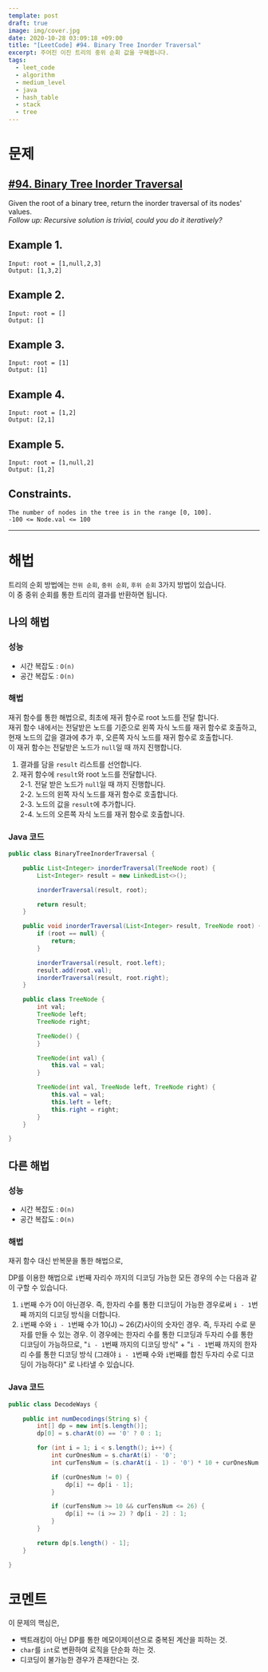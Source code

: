 ```yaml
---
template: post
draft: true
image: img/cover.jpg
date: 2020-10-28 03:09:18 +09:00
title: "[LeetCode] #94. Binary Tree Inorder Traversal"
excerpt: 주어진 이진 트리의 중위 순회 값을 구해봅니다.
tags:
  - leet_code
  - algorithm
  - medium_level
  - java
  - hash_table
  - stack
  - tree
---
```


# 문제
## [#94. Binary Tree Inorder Traversal](https://leetcode.com/problems/binary-tree-inorder-traversal)
Given the root of a binary tree, return the inorder traversal of its nodes' values.  
*Follow up: Recursive solution is trivial, could you do it iteratively?*  

## Example 1.
```
Input: root = [1,null,2,3]
Output: [1,3,2]
```

## Example 2.
```
Input: root = []
Output: []
```

## Example 3.
```
Input: root = [1]
Output: [1]
```

## Example 4.
```
Input: root = [1,2]
Output: [2,1]
```

## Example 5.
```
Input: root = [1,null,2]
Output: [1,2]
```

## Constraints.
```
The number of nodes in the tree is in the range [0, 100].
-100 <= Node.val <= 100
```

---

# 해법
트리의 순회 방법에는 `전위 순회`, `중위 순회`, `후위 순회` 3가지 방법이 있습니다.  
이 중 중위 순회를 통한 트리의 결과를 반환하면 됩니다.  

## 나의 해법
### 성능
- 시간 복잡도 : `O(n)`
- 공간 복잡도 : `O(n)`

### 해법
재귀 함수를 통한 해법으로, 최초에 재귀 함수로 root 노드를 전달 합니다.  
재귀 함수 내에서는 전달받은 노드를 기준으로 왼쪽 자식 노드를 재귀 함수로 호출하고, 현재 노드의 값을 결과에 추가 후, 오른쪽 자식 노드를 재귀 함수로 호출합니다.  
이 재귀 함수는 전달받은 노드가 `null`일 때 까지 진행합니다.  
1. 결과를 담을 `result` 리스트를 선언합니다.  
2. 재귀 함수에 `result`와 root 노드를 전달합니다.  
2-1. 전달 받은 노드가 `null`일 때 까지 진행합니다.  
2-2. 노드의 왼쪽 자식 노드를 재귀 함수로 호출합니다.  
2-3. 노드의 값을 `result`에 추가합니다.  
2-4. 노드의 오른쪽 자식 노드를 재귀 함수로 호출합니다.  

### Java 코드
```java
public class BinaryTreeInorderTraversal {

	public List<Integer> inorderTraversal(TreeNode root) {
		List<Integer> result = new LinkedList<>();

		inorderTraversal(result, root);

		return result;
	}

	public void inorderTraversal(List<Integer> result, TreeNode root) {
		if (root == null) {
			return;
		}

		inorderTraversal(result, root.left);
		result.add(root.val);
		inorderTraversal(result, root.right);
	}

	public class TreeNode {
		int val;
		TreeNode left;
		TreeNode right;

		TreeNode() {
		}

		TreeNode(int val) {
			this.val = val;
		}

		TreeNode(int val, TreeNode left, TreeNode right) {
			this.val = val;
			this.left = left;
			this.right = right;
		}
	}

}
```

## 다른 해법
### 성능
- 시간 복잡도 : `O(n)`
- 공간 복잡도 : `O(n)`

### 해법
재귀 함수 대신 반복문을 통한 해법으로, 


DP를 이용한 해법으로 `i`번째 자리수 까지의 디코딩 가능한 모든 경우의 수는 다음과 같이 구할 수 있습니다.  
1. `i`번째 수가 0이 아닌경우. 즉, 한자리 수를 통한 디코딩이 가능한 경우로써 `i - 1`번째 까지의 디코딩 방식을 더합니다.  
2. `i`번째 수와 `i - 1`번째 수가 10(J) ~ 26(Z)사이의 숫자인 경우. 즉, 두자리 수로 문자를 만들 수 있는 경우. 
이 경우에는 한자리 수를 통한 디코딩과 두자리 수를 통한 디코딩이 가능하므로, "`i - 1`번째 까지의 디코딩 방식" + "`i - 1`번째 까지의 한자리 수를 통한 디코딩 방식 (그래야 `i - 1`번째 수와 `i`번째를 합친 두자리 수로 디코딩이 가능하다)" 로 나타낼 수 있습니다.

### Java 코드
```java
public class DecodeWays {

	public int numDecodings(String s) {
		int[] dp = new int[s.length()];
		dp[0] = s.charAt(0) == '0' ? 0 : 1;

		for (int i = 1; i < s.length(); i++) {
			int curOnesNum = s.charAt(i) - '0';
			int curTensNum = (s.charAt(i - 1) - '0') * 10 + curOnesNum;

			if (curOnesNum != 0) {
				dp[i] += dp[i - 1];
			}

			if (curTensNum >= 10 && curTensNum <= 26) {
				dp[i] += (i >= 2) ? dp[i - 2] : 1;
			}
		}

		return dp[s.length() - 1];
	}

}
```

# 코멘트
이 문제의 핵심은,
- 백트래킹이 아닌 DP를 통한 메모이제이션으로 중복된 계산을 피하는 것.
- `char`를 `int`로 변환하여 로직을 단순화 하는 것.
- 디코딩이 불가능한 경우가 존재한다는 것.
